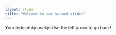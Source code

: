 ```yaml
---
layout: slide
title: "Welcome to our second slide!"
---
```

Your tedcsdnkjcnsckjn
Use the left arrow to go back!
